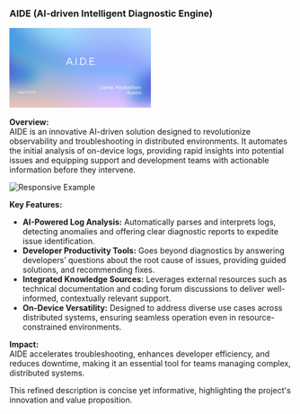 ### AIDE (AI-driven Intelligent Diagnostic Engine)

<!-- Image with responsive width and auto aspect ratio -->
<img src="files/A.I.D.E..png" style="width:50%; height:auto;" alt="Responsive Example" />

**Overview:**  
AIDE is an innovative AI-driven solution designed to revolutionize observability and troubleshooting in distributed environments. It automates the initial analysis of on-device logs, providing rapid insights into potential issues and equipping support and development teams with actionable information before they intervene. 

<!-- Image with responsive width and auto aspect ratio -->
<img src="files/test4-1b.png" style="width:50%; height:auto;" alt="Responsive Example" />

**Key Features:**  
- **AI-Powered Log Analysis:** Automatically parses and interprets logs, detecting anomalies and offering clear diagnostic reports to expedite issue identification.  
- **Developer Productivity Tools:** Goes beyond diagnostics by answering developers’ questions about the root cause of issues, providing guided solutions, and recommending fixes.  
- **Integrated Knowledge Sources:** Leverages external resources such as technical documentation and coding forum discussions to deliver well-informed, contextually relevant support.  
- **On-Device Versatility:** Designed to address diverse use cases across distributed systems, ensuring seamless operation even in resource-constrained environments.  

**Impact:**  
AIDE accelerates troubleshooting, enhances developer efficiency, and reduces downtime, making it an essential tool for teams managing complex, distributed systems.  

This refined description is concise yet informative, highlighting the project's innovation and value proposition.
